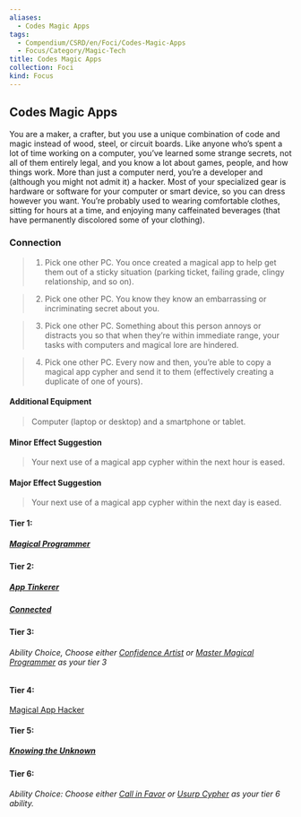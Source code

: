 ```yaml
---
aliases:
  - Codes Magic Apps
tags:
  - Compendium/CSRD/en/Foci/Codes-Magic-Apps
  - Focus/Category/Magic-Tech
title: Codes Magic Apps
collection: Foci
kind: Focus
---
```

## Codes Magic Apps  
You are a maker, a crafter, but you use a unique combination of code and magic instead of wood, steel, or circuit boards. Like anyone who’s spent a lot of time working on a computer, you’ve learned some strange secrets, not all of them entirely legal, and you know a lot about games, people, and how things work. More than just a computer nerd, you’re a developer and (although you might not admit it) a hacker. Most of your specialized gear is hardware or software for your computer or smart device, so you can dress however you want. You’re probably used to wearing comfortable clothes, sitting for hours at a time, and enjoying many caffeinated beverages (that have permanently discolored some of your clothing).  
    
  
### Connection  
>1. Pick one other PC. You once created a magical app to help get them out of a sticky situation (parking ticket, failing grade, clingy relationship, and so on).  
>2. Pick one other PC. You know they know an embarrassing or incriminating secret about you.  
>3. Pick one other PC. Something about this person annoys or distracts you so that when they’re within immediate range, your tasks with computers and magical lore are hindered.  
>4. Pick one other PC. Every now and then, you’re able to copy a magical app cypher and send it to them (effectively creating a duplicate of one of yours).  
#### Additional Equipment   
>Computer (laptop or desktop) and a smartphone or tablet.   
#### Minor Effect Suggestion   
>Your next use of a magical app cypher within the next hour is eased.  
#### Major Effect Suggestion   
>Your next use of a magical app cypher within the next day is eased.  
#### Tier 1:  
##### [Magical Programmer](Magical-Programmer.md)  
#### Tier 2:  
##### [App Tinkerer](App-Tinkerer.md)  
##### [Connected](Connected.md)  
#### Tier 3:  
###### Ability Choice, Choose either [Confidence Artist](Confidence-Artist.md) or [Master Magical Programmer](Master-Magical-Programmer.md) as your tier 3   
  
#### Tier 4:  
[Magical App Hacker](Magical-App-Hacker.md)  
  
#### Tier 5:  
##### [Knowing the Unknown](Knowing-the-Unknown.md)   
  
#### Tier 6:  
###### Ability Choice: Choose either [Call in Favor](Call-in-Favor.md) or [Usurp Cypher](Usurp-Cypher.md) as your tier 6 ability.  
  
